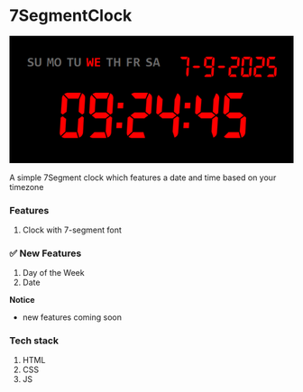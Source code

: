 # 7SegmentClock

<p align="center">
  <img src="/assets/images/rev2.png" alt="Logo" />
</p>

A simple 7Segment clock which features a date and time based on your timezone

### Features

1. Clock with 7-segment font

### ✅ New Features

1. Day of the Week
2. Date

**Notice**

- new features coming soon

### Tech stack

1. HTML
2. CSS
3. JS
